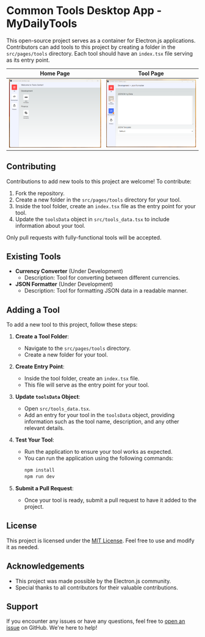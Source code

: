 # Common Tools Desktop App - MyDailyTools

This open-source project serves as a container for Electron.js applications. Contributors can add tools to this project by creating a folder in the `src/pages/tools` directory. Each tool should have an `index.tsx` file serving as its entry point.

| Home Page                         | Tool Page                         |
| --------------------------------- | --------------------------------- |
| ![Home Page](images/homepage.png) | ![Tool Page](images/toolpage.png) |

## Contributing

Contributions to add new tools to this project are welcome! To contribute:

1. Fork the repository.
2. Create a new folder in the `src/pages/tools` directory for your tool.
3. Inside the tool folder, create an `index.tsx` file as the entry point for your tool.
4. Update the `toolsData` object in `src/tools_data.tsx` to include information about your tool.

Only pull requests with fully-functional tools will be accepted.

## Existing Tools

- **Currency Converter** (Under Development)
  - Description: Tool for converting between different currencies.
- **JSON Formatter** (Under Development)
  - Description: Tool for formatting JSON data in a readable manner.

## Adding a Tool

To add a new tool to this project, follow these steps:

1. **Create a Tool Folder**:

   - Navigate to the `src/pages/tools` directory.
   - Create a new folder for your tool.

2. **Create Entry Point**:

   - Inside the tool folder, create an `index.tsx` file.
   - This file will serve as the entry point for your tool.

3. **Update `toolsData` Object**:

   - Open `src/tools_data.tsx`.
   - Add an entry for your tool in the `toolsData` object, providing information such as the tool name, description, and any other relevant details.

4. **Test Your Tool**:

   - Run the application to ensure your tool works as expected.
   - You can run the application using the following commands:
     ```bash
     npm install
     npm run dev
     ```

5. **Submit a Pull Request**:
   - Once your tool is ready, submit a pull request to have it added to the project.

## License

This project is licensed under the [MIT License](LICENSE). Feel free to use and modify it as needed.

## Acknowledgements

- This project was made possible by the Electron.js community.
- Special thanks to all contributors for their valuable contributions.

## Support

If you encounter any issues or have any questions, feel free to [open an issue](https://github.com/lonixchu-hk/MyDailyTools/issues) on GitHub. We're here to help!
